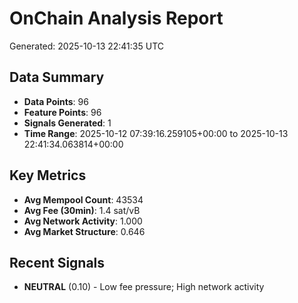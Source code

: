 # OnChain Analysis Report
Generated: 2025-10-13 22:41:35 UTC

## Data Summary
- **Data Points**: 96
- **Feature Points**: 96
- **Signals Generated**: 1
- **Time Range**: 2025-10-12 07:39:16.259105+00:00 to 2025-10-13 22:41:34.063814+00:00

## Key Metrics
- **Avg Mempool Count**: 43534
- **Avg Fee (30min)**: 1.4 sat/vB
- **Avg Network Activity**: 1.000
- **Avg Market Structure**: 0.646

## Recent Signals
- **NEUTRAL** (0.10) - Low fee pressure; High network activity
